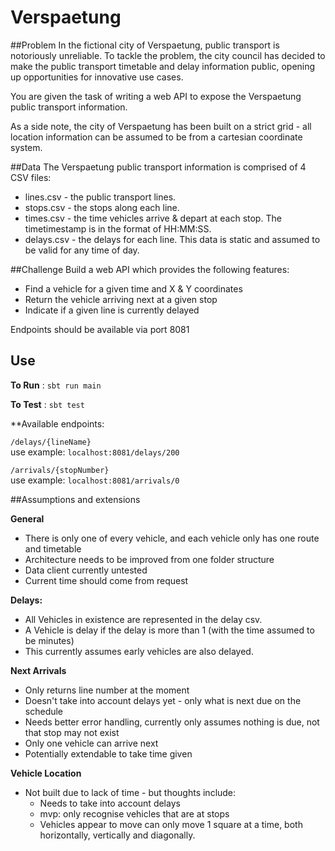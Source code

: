 # Verspaetung

##Problem
In the fictional city of Verspaetung, public transport is notoriously unreliable. To tackle the problem, the city council has decided to make the public transport timetable and delay information public, opening up opportunities for innovative use cases.

You are given the task of writing a web API to expose the Verspaetung public transport information.

As a side note, the city of Verspaetung has been built on a strict grid - all location information can be assumed to be from a cartesian coordinate system.

##Data
The Verspaetung public transport information is comprised of 4 CSV files:

* lines.csv - the public transport lines.
* stops.csv - the stops along each line.
* times.csv - the time vehicles arrive & depart at each stop. The timetimestamp is in the format of HH:MM:SS.
* delays.csv - the delays for each line. This data is static and assumed to be valid for any time of day.

##Challenge
Build a web API which provides the following features:

* Find a vehicle for a given time and X & Y coordinates  
* Return the vehicle arriving next at a given stop 
* Indicate if a given line is currently delayed

Endpoints should be available via port 8081

## Use

**To Run** :
```sbt run main```

**To Test** :
```sbt test```

**Available endpoints:

```/delays/{lineName}```   
use example:  ```localhost:8081/delays/200``` 
   
```/arrivals/{stopNumber}```   
use example: ```localhost:8081/arrivals/0```    



##Assumptions and extensions

**General**
* There is only one of every vehicle, and each vehicle only has one route and timetable
* Architecture needs to be improved from one folder structure
* Data client currently untested
* Current time should come from request

**Delays:**   

* All Vehicles in existence are represented in the delay csv. 
* A Vehicle is delay if the delay is more than 1 (with the time assumed to be minutes) 
* This currently assumes early vehicles are also delayed.

**Next Arrivals**
* Only returns line number at the moment
* Doesn't take into account delays yet - only what is next due on the schedule
* Needs better error handling, currently only assumes nothing is due, not that stop may not exist
* Only one vehicle can arrive next
* Potentially extendable to take time given

**Vehicle Location**
* Not built due to lack of time - but thoughts include:
    * Needs to take into account delays
    * mvp: only recognise vehicles that are at stops
    * Vehicles appear to move can only move 1 square at a time, both horizontally, vertically and diagonally. 
